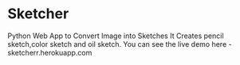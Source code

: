 # Sketcher
Python Web App to Convert Image into Sketches
It Creates pencil sketch,color sketch and oil sketch.
You can see the live demo here - sketcherr.herokuapp.com
